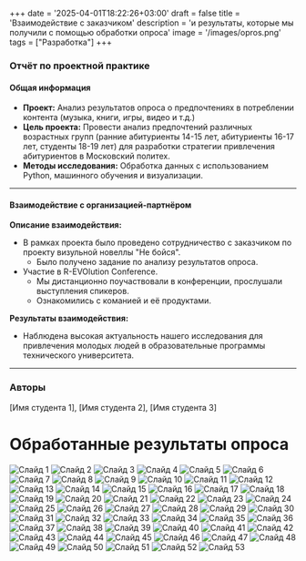 +++
date = '2025-04-01T18:22:26+03:00'
draft = false
title = 'Взаимодействие с заказчиком'
description = 'и результаты, которые мы получили с помощью обработки опроса'
image = '/images/opros.png'
tags = ["Разработка"]
+++

### Отчёт по проектной практике

#### **Общая информация**
- **Проект:** Анализ результатов опроса о предпочтениях в потреблении контента (музыка, книги, игры, видео и т.д.)
- **Цель проекта:** Провести анализ предпочтений различных возрастных групп (ранние абитуриенты 14-15 лет, абитуриенты 16-17 лет, студенты 18-19 лет) для разработки стратегии привлечения абитуриентов в Московский политех.
- **Методы исследования:** Обработка данных с использованием Python, машинного обучения и визуализации.

---

#### **Взаимодействие с организацией-партнёром**

**Описание взаимодействия:**
- В рамках проекта было проведено сотрудничество с заказчиком по проекту визульной новеллы "Не бойся".
  - Было получено задание по анализу результатов опроса.
- Участие в R-EVOlution Conference.
  - Мы дистанционно поучаствовали в конференции, прослушали выступления спикеров.
  - Ознакомились с команией и её продуктами.

**Результаты взаимодействия:**
- Наблюдена высокая актуальность нашего исследования для привлечения молодых людей в образовательные программы технического университета.

---

### Авторы
[Имя студента 1], [Имя студента 2], [Имя студента 3]

# Обработанные результаты опроса

![Слайд 1](/images/opros/Слайд1.JPG)
![Слайд 2](/images/opros/Слайд2.JPG)
![Слайд 3](/images/opros/Слайд3.JPG)
![Слайд 4](/images/opros/Слайд4.JPG)
![Слайд 5](/images/opros/Слайд5.JPG)
![Слайд 6](/images/opros/Слайд6.JPG)
![Слайд 7](/images/opros/Слайд7.JPG)
![Слайд 8](/images/opros/Слайд8.JPG)
![Слайд 9](/images/opros/Слайд9.JPG)
![Слайд 10](/images/opros/Слайд10.JPG)
![Слайд 11](/images/opros/Слайд11.JPG)
![Слайд 12](/images/opros/Слайд12.JPG)
![Слайд 13](/images/opros/Слайд13.JPG)
![Слайд 14](/images/opros/Слайд14.JPG)
![Слайд 15](/images/opros/Слайд15.JPG)
![Слайд 16](/images/opros/Слайд16.JPG)
![Слайд 17](/images/opros/Слайд17.JPG)
![Слайд 18](/images/opros/Слайд18.JPG)
![Слайд 19](/images/opros/Слайд19.JPG)
![Слайд 20](/images/opros/Слайд20.JPG)
![Слайд 21](/images/opros/Слайд21.JPG)
![Слайд 22](/images/opros/Слайд22.JPG)
![Слайд 23](/images/opros/Слайд23.JPG)
![Слайд 24](/images/opros/Слайд24.JPG)
![Слайд 25](/images/opros/Слайд25.JPG)
![Слайд 26](/images/opros/Слайд26.JPG)
![Слайд 27](/images/opros/Слайд27.JPG)
![Слайд 28](/images/opros/Слайд28.JPG)
![Слайд 29](/images/opros/Слайд29.JPG)
![Слайд 30](/images/opros/Слайд30.JPG)
![Слайд 31](/images/opros/Слайд31.JPG)
![Слайд 32](/images/opros/Слайд32.JPG)
![Слайд 33](/images/opros/Слайд33.JPG)
![Слайд 34](/images/opros/Слайд34.JPG)
![Слайд 35](/images/opros/Слайд35.JPG)
![Слайд 36](/images/opros/Слайд36.JPG)
![Слайд 37](/images/opros/Слайд37.JPG)
![Слайд 38](/images/opros/Слайд38.JPG)
![Слайд 39](/images/opros/Слайд39.JPG)
![Слайд 40](/images/opros/Слайд40.JPG)
![Слайд 41](/images/opros/Слайд41.JPG)
![Слайд 42](/images/opros/Слайд42.JPG)
![Слайд 43](/images/opros/Слайд43.JPG)
![Слайд 44](/images/opros/Слайд44.JPG)
![Слайд 45](/images/opros/Слайд45.JPG)
![Слайд 46](/images/opros/Слайд46.JPG)
![Слайд 47](/images/opros/Слайд47.JPG)
![Слайд 48](/images/opros/Слайд48.JPG)
![Слайд 49](/images/opros/Слайд49.JPG)
![Слайд 50](/images/opros/Слайд50.JPG)
![Слайд 51](/images/opros/Слайд51.JPG)
![Слайд 52](/images/opros/Слайд52.JPG)
![Слайд 53](/images/opros/Слайд53.JPG)